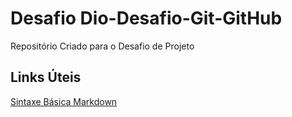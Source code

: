 # Desafio Dio-Desafio-Git-GitHub
Repositório Criado para o Desafio de Projeto

## Links Úteis

[Sintaxe Básica Markdown](https://www.markdownguide.org/basic-syntax/)
